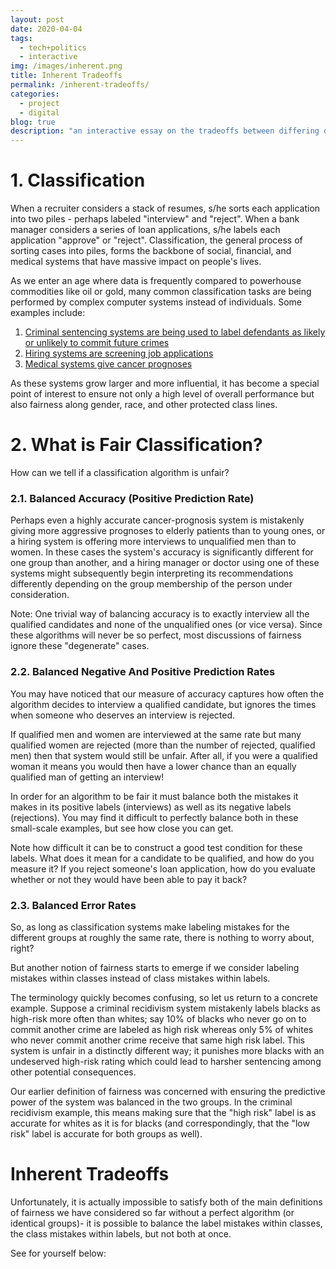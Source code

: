 ```yaml
---
layout: post
date: 2020-04-04
tags:
  - tech+politics
  - interactive
img: /images/inherent.png
title: Inherent Tradeoffs
permalink: /inherent-tradeoffs/
categories:
  - project
  - digital
blog: true
description: "an interactive essay on the tradeoffs between differing definitions of algorithmic fairness"
---
```


<h1>
      1. Classification
</h1>
<p>
  When a recruiter considers a stack of resumes, s/he sorts each application into two piles - perhaps labeled "interview" and "reject".
  When a bank manager considers a series of loan applications, s/he labels each application "approve" or "reject".
  Classification, the general process of sorting cases into piles, forms the backbone of social, financial, and medical systems that
  have massive impact on people's lives.
</p>

<div id='sketch0' class='int'></div>

<p>
  As we enter an age where data is frequently compared to powerhouse commodities like oil or gold,
  many common classification tasks are being performed by complex computer systems instead of individuals.
  Some examples include:
</p>
<ol>
  <li>
    <a href='https://www.propublica.org/article/machine-bias-risk-assessments-in-criminal-sentencing'>
      Criminal sentencing systems are being used to label defendants as likely or unlikely to commit future crimes
    </a>
  </li>
  <li>
    <a href='https://news.cornell.edu/stories/2019/11/are-hiring-algorithms-fair-theyre-too-opaque-tell-study-finds'>
      Hiring systems are screening job applications
    </a>
  </li>
  <li>
    <a href='https://www.ncbi.nlm.nih.gov/pmc/articles/PMC4348437/'>
      Medical systems give cancer prognoses
    </a>
  </li>
</ol>

<p>
  As these systems grow larger and more influential,
  it has become a special point of interest to ensure not only a high level of overall performance but also fairness along gender, race, and other protected class lines.
</p>
<h1>
  2. What is Fair Classification?
</h1>

<p>
  How can we tell if a classification algorithm is unfair?
</p>
<h3>
  2.1. Balanced Accuracy (Positive Prediction Rate)
</h3>
<p>
  Perhaps even a highly accurate cancer-prognosis system is mistakenly giving more aggressive prognoses to elderly patients than to young ones,
  or a hiring system is offering more interviews to unqualified men than to women.
  In these cases the system's accuracy is significantly different for one group than another, and a hiring manager or doctor using one of these systems
  might subsequently begin interpreting its recommendations differently depending on the group membership of the person under consideration.

</p>
<div id='sketch1' class='int'></div>
<p class='subtitle'>
  Note: One trivial way of balancing accuracy is to exactly interview all the qualified candidates and none of the unqualified ones (or vice versa).
  Since these algorithms will never be so perfect, most discussions of fairness ignore these "degenerate" cases.
</p>
<h3>
  2.2. Balanced Negative And Positive Prediction Rates
</h3>

<p>
  You may have noticed that our measure of accuracy captures how often the algorithm decides to interview a qualified candidate,
  but ignores the times when someone who deserves an interview is rejected.

If qualified men and women are interviewed at the same rate but many qualified women are rejected (more than the number of rejected, qualified men)
then that system would still be unfair. After all, if you were a qualified woman it means you would then have a lower chance than an equally qualified man
of getting an interview!

</p>
<p>
  In order for an algorithm to be fair it must balance both the mistakes it makes in its positive labels (interviews) as well as its negative labels (rejections).
  You may find it difficult to perfectly balance both in these small-scale examples, but see how close you can get.
</p>
<div id='sketch2' class='int'></div>
<p class='subtitle'>
    Note how difficult it can be to construct a good test condition for these labels. What does it mean for a candidate to be qualified, and how do you measure it?
    If you reject someone's loan application, how do you evaluate whether or not they would have been able to pay it back?
</p>
<h3>
  2.3. Balanced Error Rates
</h3>
<p>
  So, as long as classification systems make labeling mistakes for the different groups at roughly the same rate,
  there is nothing to worry about, right?

But another notion of fairness starts to emerge if we consider labeling mistakes within classes instead of class mistakes within labels.

</p>
<p>
  The terminology quickly becomes confusing, so let us return to a concrete example.
  Suppose a criminal recidivism system mistakenly labels blacks as high-risk more often than whites;
  say 10% of blacks who never go on to commit another crime are labeled as high risk whereas only 5% of whites who never commit another crime receive that same high risk label.
  This system is unfair in a distinctly different way; it punishes more blacks with an undeserved high-risk rating which could lead to harsher sentencing among other potential consequences.
</p>
<p class='subtitle'>
  Our earlier definition of fairness was concerned with ensuring the predictive power of the system was balanced in the two groups.
  In the criminal recidivism example, this means making sure that the "high risk" label is as accurate for whites as it is for blacks (and correspondingly, that the "low risk" label is accurate for both groups as well).
</p>
<div id='sketch3' class='int'></div>
<h1>Inherent Tradeoffs</h1>
  <p>
    Unfortunately, it is actually impossible to satisfy both of the main definitions of fairness we have considered so far without a perfect algorithm (or identical groups)-
    it is possible to balance the label mistakes within classes, the class mistakes within labels, but not both at once.
  </p>
  <p>
    See for yourself below:
  </p>
  <div id='sketch4' class='int'></div>
<p>
</p>

<script src="https://cdnjs.cloudflare.com/ajax/libs/p5.js/0.9.0/p5.js"></script>
<script src="https://cdnjs.cloudflare.com/ajax/libs/p5.js/0.9.0/addons/p5.dom.min.js"></script>
<script src="/lib/inherent_tradeoffs.js"></script>
